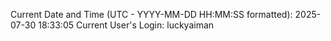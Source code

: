 Current Date and Time (UTC - YYYY-MM-DD HH:MM:SS formatted): 2025-07-30 18:33:05
Current User's Login: luckyaiman
